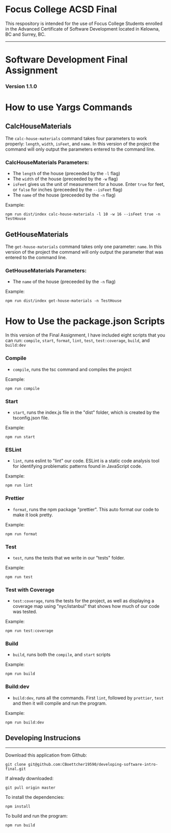# Focus College ACSD Final

This respository is intended for the use of Focus College Students enrolled in the Advanced Certificate of Software Development located in Kelowna, BC and Surrey, BC.

---
# Software Development Final Assignment
### Version 1.1.0

# How to use Yargs Commands

## CalcHouseMaterials

The `calc-house-materials` command takes four parameters to work properly: `length`, `width`, `isFeet`, and `name`. In this version of the project the command will only output the parameters entered to the command line.

### CalcHouseMaterials Parameters:
* The `length` of the house (preceeded by the `-l` flag)
* The `width` of the house (preceeded by the `-w` flag)
* `isFeet` gives us the unit of measurement for a house. Enter `true` for feet, or `false` for inches (preceeded by the `--isFeet` flag)
* The `name` of the house (preceeded by the `-n` flag)

Example: 

```
npm run dist/index calc-house-materials -l 10 -w 16 --isFeet true -n TestHouse 
```

## GetHouseMaterials

The `get-house-materials` command takes only one parameter: `name`. In this version of the project the command will only output the parameter that was entered to the command line.

### GetHouseMaterials Parameters:
* The `name` of the house (preceeded by the `-n` flag)

Example: 

```
npm run dist/index get-house-materials -n TestHouse 
```

# How to Use the package.json Scripts

In this version of the Final Assignment, I have included eight scripts that you can run: `compile`, `start`, `format`, `lint`, `test`, `test:coverage`, `build`, and `build:dev`

### Compile

* `compile`, runs the tsc command and compiles the project

Ecample:

```
npm run compile
```

### Start

* `start`, runs the index.js file in the "dist" folder, which is created by the tsconfig.json file.

Example:

```
npm run start
```

### ESLint

* `lint`, runs eslint to "lint" our code. ESLint is a static code analysis tool for identifying problematic patterns found in JavaScript code.

Example:

```
npm run lint
```

### Prettier

* `format`, runs the npm package "prettier". This auto format our code to make it look pretty.

Example:

```
npm run format
```

### Test

* `test`, runs the tests that we write in our "tests" folder.

Example:

```
npm run test
```


### Test with Coverage

* `test:coverage`, runs the tests for the project, as well as displaying a coverage map using "nyc/istanbul" that shows how much of our code was tested. 

Example:

```
npm run test:coverage
```


### Build

* `build`, runs both the `compile`, and `start` scripts
 
 Example:

```
npm run build
```

### Build:dev

* `build:dev`, runs all the commands. First `lint`, followed by `prettier`, `test` and then it will compile and run the program.
 
 Example:

```
npm run build:dev
```

## Developing Instrucions 
-------------------------
Download this application from Github:
```
git clone git@github.com:CBoettcher19590/developing-software-intro-final.git
```

If already downloaded:
```
git pull origin master
```

To install the dependencies:
```
npm install
```

To build and run the program:
```
npm run build
```
